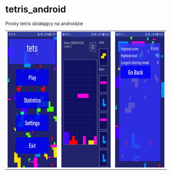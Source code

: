# tetris_android

Prosty tetris działający na androidzie

<table>
  <tr>
    <td>
<img src="https://github.com/snsv-dy/tetris_android/raw/master/Screenshot_20191214-162944.png" alt="screen1" width="240" height="426" />
    </td>
    <td>
<img src="https://github.com/snsv-dy/tetris_android/raw/master/Screenshot_20191214-162958.png" alt="screen1" width="240" height="426" />
    </td>
    <td>
<img src="https://github.com/snsv-dy/tetris_android/raw/master/Screenshot_20191214-163104.png" alt="screen1" width="240" height="426" />
    </td>
    <tr>
</table>
